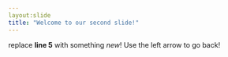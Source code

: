 ```yaml
---
layout:slide
title: "Welcome to our second slide!"
---
```

replace **line 5** with something *new*!
Use the left arrow to go back!
